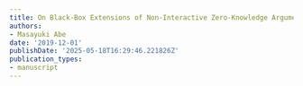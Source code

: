 ```yaml
---
title: On Black-Box Extensions of Non-Interactive Zero-Knowledge Arguments
authors:
- Masayuki Abe
date: '2019-12-01'
publishDate: '2025-05-18T16:29:46.221826Z'
publication_types:
- manuscript
---
```

